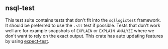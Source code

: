 ## nsql-test

This test suite contains tests that don't fit into the `sqllogictest` framework.
It should be preferred to use the `.slt` test if possible. Tests that don't work well are for example snapshots of `EXPLAIN` or `EXPLAIN ANALYZE`
where we don't want to rely on the exact output. This crate has auto updating features by using [expect-test](https://github.com/rust-analyzer/expect-test).
